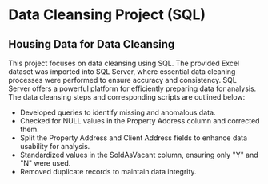 # Data Cleansing Project (SQL)

## Housing Data for Data Cleansing
This project focuses on data cleansing using SQL. The provided Excel dataset was imported into SQL Server, where essential data cleaning processes were performed to ensure accuracy and consistency. SQL Server offers a powerful platform for efficiently preparing data for analysis. The data cleansing steps and corresponding scripts are outlined below:

-	Developed queries to identify missing and anomalous data.
-	Checked for NULL values in the Property Address column and corrected them.
-	Split the Property Address and Client Address fields to enhance data usability for analysis.
-	Standardized values in the SoldAsVacant column, ensuring only "Y" and "N" were used.
-	Removed duplicate records to maintain data integrity.
